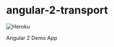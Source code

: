 # angular-2-transport
![Heroku](https://heroku-badge.herokuapp.com/?app=angular-2-transport)

Angular 2 Demo App

